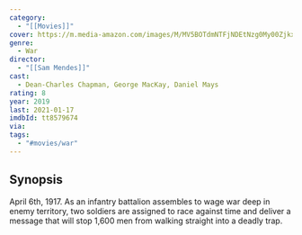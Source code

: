 ```yaml
---
category:
  - "[[Movies]]"
cover: https://m.media-amazon.com/images/M/MV5BOTdmNTFjNDEtNzg0My00ZjkxLTg1ZDAtZTdkMDc2ZmFiNWQ1XkEyXkFqcGdeQXVyNTAzNzgwNTg@._V1_SX300.jpg
genre:
  - War
director:
  - "[[Sam Mendes]]"
cast:
  - Dean-Charles Chapman, George MacKay, Daniel Mays
rating: 8
year: 2019
last: 2021-01-17
imdbId: tt8579674
via: 
tags:
  - "#movies/war"
---
```

## Synopsis

April 6th, 1917. As an infantry battalion assembles to wage war deep in enemy territory, two soldiers are assigned to race against time and deliver a message that will stop 1,600 men from walking straight into a deadly trap.






